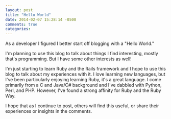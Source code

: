 ```yaml
---
layout: post
title: "Hello World"
date: 2014-02-07 15:28:14 -0500
comments: true
categories:
---
```

As a developer I figured I better start off blogging with a "Hello World."

I'm planning to use this blog to talk about things I find interesting, mostly that's programming.
But I have some other interests as well!

I'm just starting to learn Ruby and the Rails framework and I hope to use this blog to talk about my
experiences with it. I love learning new languages, but I've been particularly enjoying learning
Ruby, it's a great language. I come primarily from a C and Java/C# background and I've dabbled with
Python, Perl, and PHP. However, I've found a strong affinity for Ruby and the Ruby Way.

I hope that as I continue to post, others will find this useful, or share their experiences or
insights in the comments.
